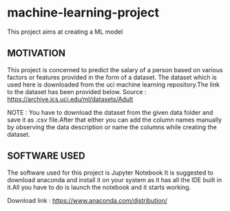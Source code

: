 # machine-learning-project
This project aims at creating a ML model 

## MOTIVATION
This project is concerned to predict the salary of a person based on various factors or features provided in the form of a dataset.
The dataset which is used here is downloaded from the uci machine learning repository.The link to the dataset has been provided below.
Source : https://archive.ics.uci.edu/ml/datasets/Adult 

NOTE : You have to download the dataset from the given data folder and save it as .csv file.After that either you can add the column names manually by observing the data description or name the columns while creating the dataset.

## SOFTWARE USED
The software used for this project is Jupyter Notebook
It is suggested to download anaconda and install it on your system as it has all the IDE built in it.All you have to do is launch the notebook and it starts working.

Download link : https://www.anaconda.com/distribution/

